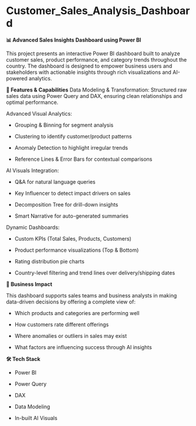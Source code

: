 # Customer_Sales_Analysis_Dashboard

**📊 Advanced Sales Insights Dashboard using Power BI**

This project presents an interactive Power BI dashboard built to analyze customer sales, product performance, and category trends throughout the country. The dashboard is designed to empower business users and stakeholders with actionable insights through rich visualizations and AI-powered analytics.

**🔧 Features & Capabilities**
Data Modeling & Transformation: Structured raw sales data using Power Query and DAX, ensuring clean relationships and optimal performance.

Advanced Visual Analytics:

-  Grouping & Binning for segment analysis

-  Clustering to identify customer/product patterns

-  Anomaly Detection to highlight irregular trends

-  Reference Lines & Error Bars for contextual comparisons

AI Visuals Integration:

- Q&A for natural language queries

- Key Influencer to detect impact drivers on sales

- Decomposition Tree for drill-down insights

- Smart Narrative for auto-generated summaries

Dynamic Dashboards:

- Custom KPIs (Total Sales, Products, Customers)

- Product performance visualizations (Top & Bottom)

- Rating distribution pie charts

- Country-level filtering and trend lines over delivery/shipping dates

**💼 Business Impact**

This dashboard supports sales teams and business analysts in making data-driven decisions by offering a complete view of:

- Which products and categories are performing well

- How customers rate different offerings

- Where anomalies or outliers in sales may exist

- What factors are influencing success through AI insights

**🛠 Tech Stack**

- Power BI

- Power Query

- DAX

- Data Modeling

- In-built AI Visuals
